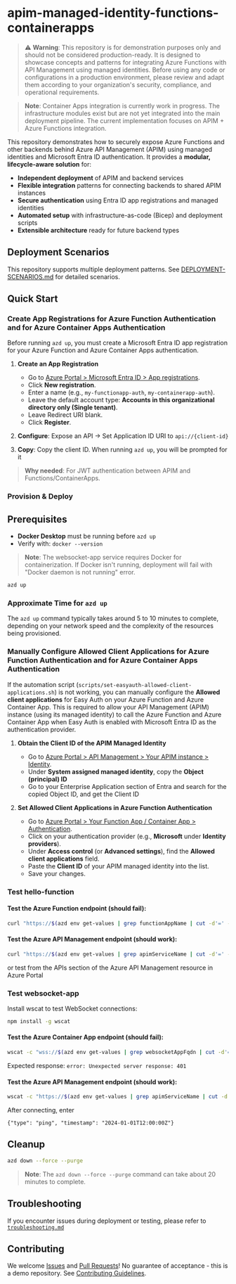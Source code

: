 # apim-managed-identity-functions-containerapps

> ⚠️ **Warning**: This repository is for demonstration purposes only and should not be considered production-ready. It is designed to showcase concepts and patterns for integrating Azure Functions with API Management using managed identities. Before using any code or configurations in a production environment, please review and adapt them according to your organization's security, compliance, and operational requirements.

> **Note**: Container Apps integration is currently work in progress. The infrastructure modules exist but are not yet integrated into the main deployment pipeline. The current implementation focuses on APIM + Azure Functions integration.

This repository demonstrates how to securely expose Azure Functions and other backends behind Azure API Management (APIM) using managed identities and Microsoft Entra ID authentication. It provides a **modular, lifecycle-aware solution** for:

- **Independent deployment** of APIM and backend services
- **Flexible integration** patterns for connecting backends to shared APIM instances
- **Secure authentication** using Entra ID app registrations and managed identities
- **Automated setup** with infrastructure-as-code (Bicep) and deployment scripts
- **Extensible architecture** ready for future backend types

## Deployment Scenarios

This repository supports multiple deployment patterns. See [DEPLOYMENT-SCENARIOS.md](./docs/DEPLOYMENT-SCENARIOS.md) for detailed scenarios.

## Quick Start

### Create App Registrations for Azure Function Authentication and for Azure Container Apps Authentication

Before running `azd up`, you must create a Microsoft Entra ID app registration for your Azure Function and Azure Container Apps authentication.

1. **Create an App Registration**

   - Go to [Azure Portal > Microsoft Entra ID > App registrations](https://portal.azure.com/#view/Microsoft_AAD_RegisteredApps/ApplicationsListBlade).
   - Click **New registration**.
   - Enter a name (e.g., `my-functionapp-auth`, `my-containerapp-auth`).
   - Leave the default account type: **Accounts in this organizational directory only (Single tenant)**.
   - Leave Redirect URI blank.
   - Click **Register**.

2. **Configure**: Expose an API → Set Application ID URI to `api://{client-id}`
3. **Copy**: Copy the client ID. When running `azd up`, you will be prompted for it

> **Why needed**: For JWT authentication between APIM and Functions/ContainerApps.

### Provision & Deploy

## Prerequisites

- **Docker Desktop** must be running before `azd up`
- Verify with: `docker --version`

> **Note**: The websocket-app service requires Docker for containerization. If Docker isn't running, deployment will fail with "Docker daemon is not running" error.

```sh
azd up
```

### Approximate Time for `azd up`

The `azd up` command typically takes around 5 to 10 minutes to complete, depending on your network speed and the complexity of the resources being provisioned.

### Manually Configure Allowed Client Applications for Azure Function Authentication and for Azure Container Apps Authentication

If the automation script (`scripts/set-easyauth-allowed-client-applications.sh`) is not working, you can manually configure the **Allowed client applications** for Easy Auth on your Azure Function and Azure Container App. This is required to allow your API Management (APIM) instance (using its managed identity) to call the Azure Function and Azure Container App when Easy Auth is enabled with Microsoft Entra ID as the authentication provider.

1. **Obtain the Client ID of the APIM Managed Identity**

   - Go to [Azure Portal > API Management > Your APIM instance > Identity](https://portal.azure.com/).
   - Under **System assigned managed identity**, copy the **Object (principal) ID**
   - Go to your Enterprise Application section of Entra and search for the copied Object ID, and get the Client ID

2. **Set Allowed Client Applications in Azure Function Authentication**
   - Go to [Azure Portal > Your Function App / Container App > Authentication](https://portal.azure.com/).
   - Click on your authentication provider (e.g., **Microsoft** under **Identity providers**).
   - Under **Access control** (or **Advanced settings**), find the **Allowed client applications** field.
   - Paste the **Client ID** of your APIM managed identity into the list.
   - Save your changes.

### Test hello-function

#### Test the Azure Function endpoint (should fail):

```sh
curl "https://$(azd env get-values | grep functionAppName | cut -d'=' -f2 | tr -d '"').azurewebsites.net/api/hello"
```

#### Test the Azure API Management endpoint (should work):

```sh
curl "https://$(azd env get-values | grep apimServiceName | cut -d'=' -f2 | tr -d '"').azure-api.net/hello-api/hello"
```

or test from the APIs section of the Azure API Management resource in Azure Portal

### Test websocket-app

Install wscat to test WebSocket connections:

```bash
npm install -g wscat
```

#### Test the Azure Container App endpoint (should fail):

```sh
wscat -c "wss://$(azd env get-values | grep websocketAppFqdn | cut -d'=' -f2 | tr -d '"')"
```

Expected response: `error: Unexpected server response: 401`

#### Test the Azure API Management endpoint (should work):

```sh
wscat -c "https://$(azd env get-values | grep apimServiceName | cut -d'=' -f2 | tr -d '"').azure-api.net/wss"
```

After connecting, enter

```
{"type": "ping", "timestamp": "2024-01-01T12:00:00Z"}
```

## Cleanup

```sh
azd down --force --purge
```

> **Note**: The `azd down --force --purge` command can take about 20 minutes to complete.

## Troubleshooting

If you encounter issues during deployment or testing, please refer to [`troubleshooting.md`](./docs/troubleshooting.md)

## Contributing

We welcome [Issues](../../issues) and [Pull Requests](../../pulls)! No guarantee of acceptance - this is a demo repository. See [Contributing Guidelines](CONTRIBUTING.md).
